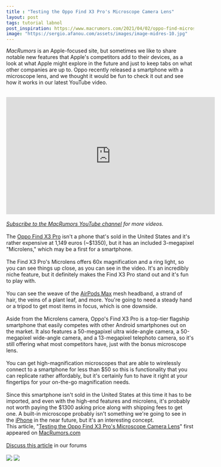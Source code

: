 ```yaml
---
title : "Testing the Oppo Find X3 Pro's Microscope Camera Lens"
layout: post
tags: tutorial labnol
post_inspiration: https://www.macrumors.com/2021/04/02/oppo-find-microscope-camera-lens/
image: "https://sergio.afanou.com/assets/images/image-midres-10.jpg"
---
```


<em>MacRumors</em> is an Apple-focused site, but sometimes we like to share notable new features that Apple's competitors add to their devices, as a look at what Apple might explore in the future and just to keep tabs on what other companies are up to. Oppo recently released a smartphone with a microscope lens, and we thought it would be fun to check it out and see how it works in our latest YouTube video.
<br/>

<br/>
<div class="center-wrap"><iframe width="560" height="315" src="https://www.youtube.com/embed/lLHPgrnkJm8" title="YouTube video player" frameborder="0" allow="accelerometer; autoplay; clipboard-write; encrypted-media; gyroscope; picture-in-picture" allowfullscreen></iframe></div>
<br/>
<div class="center-wrap"><em><a href="https://www.youtube.com/user/macrumors?sub_confirmation=1">Subscribe to the MacRumors YouTube channel</a> for more videos.</em></div>
<br/>
The <a href="https://www.oppo.com/en/smartphones/series-find-x/find-x3-pro/">Oppo Find X3 Pro</a> isn't a phone that's sold in the United States and it's rather expensive at 1,149 euros (~&#36;1350), but it has an included 3-megapixel "Microlens," which may be a first for a smartphone.
<br/>

<br/>
The Find X3 Pro's Microlens offers 60x magnification and a ring light, so you can see things up close, as you can see in the video. It's an incredibly niche feature, but it definitely makes the Find X3 Pro stand out and it's fun to play with.
<br/>

<br/>
You can see the weave of the <a href="https://www.macrumors.com/roundup/airpods-max/">AirPods Max</a> mesh headband, a strand of hair, the veins of a plant leaf, and more. You're going to need a steady hand or a tripod to get most items in focus, which is one downside.
<br/>

<br/>
Aside from the Microlens camera, Oppo's Find X3 Pro is a top-tier flagship smartphone that easily competes with other Android smartphones out on the market. It also features a 50-megapixel ultra wide-angle camera, a 50-megapixel wide-angle camera, and a 13-megapixel telephoto camera, so it's still offering what most competitors have, just with the bonus microscope lens.
<br/>

<br/>
You can get high-magnification microscopes that are able to wirelessly connect to a smartphone for less than &#36;50 so this is functionality that you can replicate rather affordably, but it's certainly fun to have it right at your fingertips for your on-the-go magnification needs.
<br/>

<br/>
Since this smartphone isn't sold in the United States at this time it has to be imported, and even with the high-end features and microlens, it's probably not worth paying the &#36;1300 asking price along with shipping fees to get one. A built-in microscope probably isn't something we're going to see in the <a href="https://www.macrumors.com/guide/iphone/">iPhone</a> in the near future, but it's an interesting concept.<br/>This article, &quot;<a href="https://www.macrumors.com/2021/04/02/oppo-find-microscope-camera-lens/">Testing the Oppo Find X3 Pro&#039;s Microscope Camera Lens</a>&quot; first appeared on <a href="https://www.macrumors.com">MacRumors.com</a><br/><br/><a href="https://forums.macrumors.com/threads/testing-the-oppo-find-x3-pros-microscope-camera-lens.2290434/">Discuss this article</a> in our forums<br/><br/><div class="feedflare">
<a href="http://feeds.macrumors.com/~ff/MacRumors-All?a=_ec3lCF9cqU:sOALNG4sm6I:6W8y8wAjSf4"><img src="http://feeds.feedburner.com/~ff/MacRumors-All?d=6W8y8wAjSf4" border="0"></img></a> <a href="http://feeds.macrumors.com/~ff/MacRumors-All?a=_ec3lCF9cqU:sOALNG4sm6I:qj6IDK7rITs"><img src="http://feeds.feedburner.com/~ff/MacRumors-All?d=qj6IDK7rITs" border="0"></img></a>
</div><img src="http://feeds.feedburner.com/~r/MacRumors-All/~4/_ec3lCF9cqU" height="1" width="1" alt=""/>